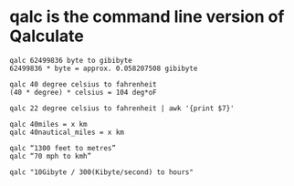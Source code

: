 # qalc is the command line version of Qalculate

    qalc 62499836 byte to gibibyte
    62499836 * byte = approx. 0.058207508 gibibyte

    qalc 40 degree celsius to fahrenheit
    (40 * degree) * celsius = 104 deg*oF

    qalc 22 degree celsius to fahrenheit | awk '{print $7}'

    qalc 40miles = x km
    qalc 40nautical_miles = x km

    qalc “1300 feet to metres”
    qalc “70 mph to kmh”

    qalc "10Gibyte / 300(Kibyte/second) to hours"



